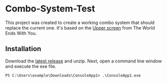 # Combo-System-Test

This project was created to create a working combo system that should replace the current one.
It's based on the [Upper screen][1] from The World Ends With You.

## Installation

Download the [latest release][2] and unzip.
Next, open a command line window and execute the exe file.

    PS C:\Users\example\Downloads\ConsoleApp1> .\ConsoleApp1.exe

[1]: https://twewy.fandom.com/wiki/Combat#Upper_screen
[2]: https://github.com/g-hi3/Combo-System-Test/releases